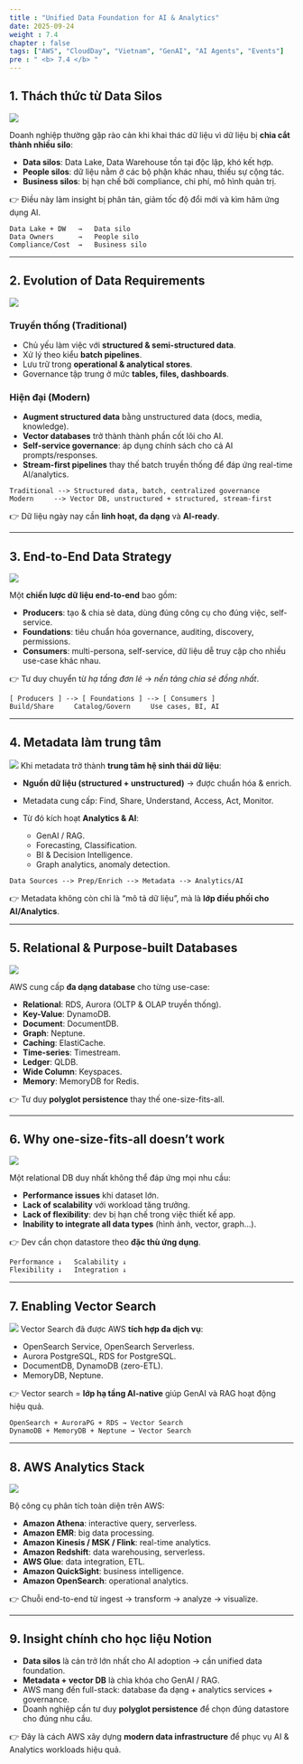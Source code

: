 ```yaml
---
title : "Unified Data Foundation for AI & Analytics"
date: 2025-09-24
weight : 7.4
chapter : false
tags: ["AWS", "CloudDay", "Vietnam", "GenAI", "AI Agents", "Events"]
pre : " <b> 7.4 </b> "
---
```


## 1. Thách thức từ Data Silos

![](DerivingInsightsFromDataCanBeChallenging.jpg)

Doanh nghiệp thường gặp rào cản khi khai thác dữ liệu vì dữ liệu bị **chia cắt thành nhiều silo**:

* **Data silos**: Data Lake, Data Warehouse tồn tại độc lập, khó kết hợp.
* **People silos**: dữ liệu nằm ở các bộ phận khác nhau, thiếu sự cộng tác.
* **Business silos**: bị hạn chế bởi compliance, chi phí, mô hình quản trị.

👉 Điều này làm insight bị phân tán, giảm tốc độ đổi mới và kìm hãm ứng dụng AI.

```cli
Data Lake + DW   →   Data silo
Data Owners      →   People silo
Compliance/Cost  →   Business silo
```

---

## 2. Evolution of Data Requirements

![](EverEvolvingDataRequirements.jpg)

### Truyền thống (Traditional)

* Chủ yếu làm việc với **structured & semi-structured data**.
* Xử lý theo kiểu **batch pipelines**.
* Lưu trữ trong **operational & analytical stores**.
* Governance tập trung ở mức **tables, files, dashboards**.

### Hiện đại (Modern)

* **Augment structured data** bằng unstructured data (docs, media, knowledge).
* **Vector databases** trở thành thành phần cốt lõi cho AI.
* **Self-service governance**: áp dụng chính sách cho cả AI prompts/responses.
* **Stream-first pipelines** thay thế batch truyền thống để đáp ứng real-time AI/analytics.

```cli
Traditional --> Structured data, batch, centralized governance
Modern     --> Vector DB, unstructured + structured, stream-first
```

👉 Dữ liệu ngày nay cần **linh hoạt, đa dạng** và **AI-ready**.

---

## 3. End-to-End Data Strategy

![](End-to-endDataStrategy.jpg)

Một **chiến lược dữ liệu end-to-end** bao gồm:

* **Producers**: tạo & chia sẻ data, dùng đúng công cụ cho đúng việc, self-service.
* **Foundations**: tiêu chuẩn hóa governance, auditing, discovery, permissions.
* **Consumers**: multi-persona, self-service, dữ liệu dễ truy cập cho nhiều use-case khác nhau.

👉 Tư duy chuyển từ *hạ tầng đơn lẻ* → *nền tảng chia sẻ đồng nhất*.

```cli
[ Producers ] --> [ Foundations ] --> [ Consumers ]
Build/Share     Catalog/Govern     Use cases, BI, AI
```

---

## 4. Metadata làm trung tâm

![](MetadataCentricPipeline.jpg)
Khi metadata trở thành **trung tâm hệ sinh thái dữ liệu**:

* **Nguồn dữ liệu (structured + unstructured)** → được chuẩn hóa & enrich.
* Metadata cung cấp: Find, Share, Understand, Access, Act, Monitor.
* Từ đó kích hoạt **Analytics & AI**:

  * GenAI / RAG.
  * Forecasting, Classification.
  * BI & Decision Intelligence.
  * Graph analytics, anomaly detection.

```cli
Data Sources --> Prep/Enrich --> Metadata --> Analytics/AI
```

👉 Metadata không còn chỉ là “mô tả dữ liệu”, mà là **lớp điều phối cho AI/Analytics**.

---

## 5. Relational & Purpose-built Databases

![](CompleteSetOfRelationalAndPurpose-builtDatabases.jpg)

AWS cung cấp **đa dạng database** cho từng use-case:

* **Relational**: RDS, Aurora (OLTP & OLAP truyền thống).
* **Key-Value**: DynamoDB.
* **Document**: DocumentDB.
* **Graph**: Neptune.
* **Caching**: ElastiCache.
* **Time-series**: Timestream.
* **Ledger**: QLDB.
* **Wide Column**: Keyspaces.
* **Memory**: MemoryDB for Redis.

👉 Tư duy **polyglot persistence** thay thế one-size-fits-all.

---

## 6. Why one-size-fits-all doesn’t work

![](DevelopersWantTheRightDatastores.jpg)

Một relational DB duy nhất không thể đáp ứng mọi nhu cầu:

* **Performance issues** khi dataset lớn.
* **Lack of scalability** với workload tăng trưởng.
* **Lack of flexibility**: dev bị hạn chế trong việc thiết kế app.
* **Inability to integrate all data types** (hình ảnh, vector, graph...).

👉 Dev cần chọn datastore theo **đặc thù ứng dụng**.

```cli
Performance ↓   Scalability ↓
Flexibility ↓   Integration ↓
```

---

## 7. Enabling Vector Search

![](EnablingVectorSearchAcrossServices.jpg)
Vector Search đã được AWS **tích hợp đa dịch vụ**:

* OpenSearch Service, OpenSearch Serverless.
* Aurora PostgreSQL, RDS for PostgreSQL.
* DocumentDB, DynamoDB (zero-ETL).
* MemoryDB, Neptune.

👉 Vector search = **lớp hạ tầng AI-native** giúp GenAI và RAG hoạt động hiệu quả.

```cli
OpenSearch + AuroraPG + RDS → Vector Search
DynamoDB + MemoryDB + Neptune → Vector Search
```

---

## 8. AWS Analytics Stack

![](ComprehensiveSetOfAnalyticsServices.jpg)

Bộ công cụ phân tích toàn diện trên AWS:

* **Amazon Athena**: interactive query, serverless.
* **Amazon EMR**: big data processing.
* **Amazon Kinesis / MSK / Flink**: real-time analytics.
* **Amazon Redshift**: data warehousing, serverless.
* **AWS Glue**: data integration, ETL.
* **Amazon QuickSight**: business intelligence.
* **Amazon OpenSearch**: operational analytics.

👉 Chuỗi end-to-end từ ingest → transform → analyze → visualize.

---

## 9. Insight chính cho học liệu Notion

* **Data silos** là cản trở lớn nhất cho AI adoption → cần unified data foundation.
* **Metadata + vector DB** là chìa khóa cho GenAI / RAG.
* AWS mang đến full-stack: database đa dạng + analytics services + governance.
* Doanh nghiệp cần tư duy **polyglot persistence** để chọn đúng datastore cho đúng nhu cầu.

👉 Đây là cách AWS xây dựng **modern data infrastructure** để phục vụ AI & Analytics workloads hiệu quả.
